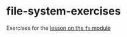 # file-system-exercises

Exercises for the [lesson on the `fs` module](github.com/Pursuit-Core-Web/fundamentals/file_system)
